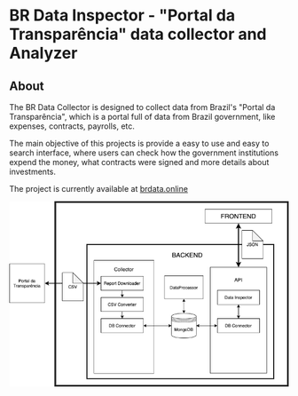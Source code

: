 # BR Data Inspector - "Portal da Transparência" data collector and Analyzer


## About

The BR Data Collector is designed to collect data from Brazil's "Portal da Transparência", which is a portal
full of data from Brazil government, like expenses, contracts, payrolls, etc.

The main objective of this projects is provide a easy to use and easy to search interface, where users can
check how the government institutions expend the money, what contracts were signed and more details about
investments.

The project is currently available at [brdata.online](https://brdata.online)


![alt text](screenshots/schema.png "Project Schema")
